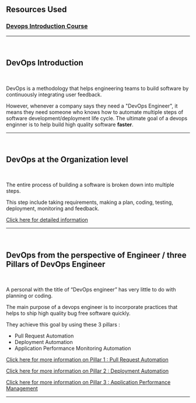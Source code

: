## Resources Used

### [Devops Introduction Course](https://www.youtube.com/watch?v=j5Zsa_eOXeY&list=PLWKjhJtqVAbkzvvpY12KkfiIGso9A_Ixs&index=6)

<hr>
<br>

## DevOps Introduction

<br>

DevOps is a methodology that helps engineering teams to build software by continuously integrating user feedback.

However, whenever a company says they need a "DevOps Engineer", it means they need someone who knows how to automate multiple steps of software development/deployment life cycle. The ultimate goal of a devops enginner is to help build high quality software **faster**.

<hr>
<br>

## DevOps at the Organization level

<br>

The entire process of building a software is broken down into multiple steps.

This step include taking requirements, making a plan, coding, testing, deployment, monitoring and feedback.

[Click here for detailed information](./notes/organization-level.md)

<hr>
<br>

## DevOps from the perspective of Engineer / three Pillars of DevOps Engineer

<br>

A personal with the title of “DevOps engineer” has very little to do with planning or coding.

The main purpose of a devops engineer is to incorporate practices that helps to ship high quality bug free software quickly.

They achieve this goal by using these 3 pillars :

- Pull Request Automation
- Deployment Automation
- Application Performance Monitoring Automation

[Click here for more information on Pillar 1 : Pull Request Automation](./notes/pillar-1.md)

[Click here for more information on Pillar 2 : Deployment Automation](./notes/pillar-2.md)

[Click here for more information on Pillar 3 : Application Performance Management](./notes/pillar-3.md)

<hr>
<!-- 
# Day 3 of 100 Days Of DevOps

## Does Every Product Follow all 3 Pillars of DevOps Engineering?

<br>

Not all products require all 3 pillars of devops engineering. Here is more detailed breakdown for 3 kinds of products.

**A new startup with no users**

The first pillar is needed as it speeds up the development time. They don’t require Pillar 2 and 3. This is because even if the application goes down, there are not much users to be affected. Users are less so we don’t need to worry about region specific deployment or downtime issues.

**Medium Organization which have few Enterprise Customers**

The first pillar is needed as it speeds up the development time. Some parts of Pillar 2 and 3 are also required. Enterprise users cannot afford any downtime with new versions of application (Pillar 2).

You also need to constantly monitor the application to make sure there are no performance issues as you have enterprise users and alert enterprise users if some problem occurs (Pillar 3).

**Large Organizations with millions of users**

These kind of organization have to worry about all 3 pillars of devops engineering.

<hr>
<br>

## Conclusion

<br>

DevOps engineering is absolutely crucial for a organization to ensure delivery of high quality applications. Without having a strong idea of all 3 pillars, your application might face multiple issues resulting in the end user being disappointed.

There is no fixed answer for whether you need 1, 2 or 3 pillars of devops engineering. Mostly, as the product’s size grows, you will feel the need for investing in DevOps Engineering. --> -->

